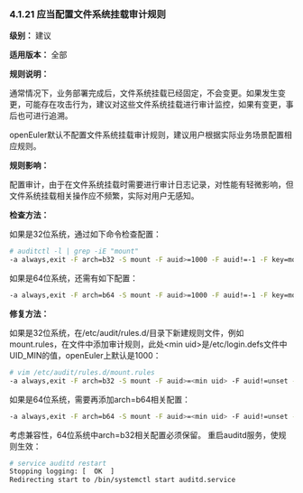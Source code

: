 ### 4.1.21 应当配置文件系统挂载审计规则

**级别：** 建议

**适用版本：** 全部

**规则说明：** 

通常情况下，业务部署完成后，文件系统挂载已经固定，不会变更。如果发生变更，可能存在攻击行为，建议对这些文件系统挂载进行审计监控，如果有变更，事后也可进行追溯。

openEuler默认不配置文件系统挂载审计规则，建议用户根据实际业务场景配置相应规则。

**规则影响：**

配置审计，由于在文件系统挂载时需要进行审计日志记录，对性能有轻微影响，但文件系统挂载相关操作应不频繁，实际对用户无感知。

**检查方法：**

如果是32位系统，通过如下命令检查配置：

```bash
# auditctl -l | grep -iE "mount"
-a always,exit -F arch=b32 -S mount -F auid>=1000 -F auid!=-1 -F key=mount
```
如果是64位系统，还需有如下配置：

```bash
-a always,exit -F arch=b64 -S mount -F auid>=1000 -F auid!=-1 -F key=mount
```

**修复方法：**

如果是32位系统，在/etc/audit/rules.d/目录下新建规则文件，例如mount.rules，在文件中添加审计规则，此处\<min uid>是/etc/login.defs文件中UID_MIN的值，openEuler上默认是1000：

```bash
# vim /etc/audit/rules.d/mount.rules
-a always,exit -F arch=b32 -S mount -F auid>=<min uid> -F auid!=unset -k <rules name>
```
如果是64位系统，需要再添加arch=b64相关配置：

```bash
-a always,exit -F arch=b64 -S mount -F auid>=<min uid> -F auid!=unset -k <rules name>
```
考虑兼容性，64位系统中arch=b32相关配置必须保留。
重启auditd服务，使规则生效：

```bash
# service auditd restart
Stopping logging: [  OK  ]
Redirecting start to /bin/systemctl start auditd.service
```